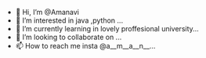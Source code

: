 - 👋 Hi, I’m @Amanavi
- 👀 I’m interested in java ,python ...
- 🌱 I’m currently learning in lovely proffesional university...
- 💞️ I’m looking to collaborate on ...
- 📫 How to reach me insta @a__m__a__n__...

<!---
Amanavi75/Amanavi75 is a ✨ special ✨ repository because its `README.md` (this file) appears on your GitHub profile.
You can click the Preview link to take a look at your changes.
--->
